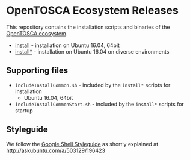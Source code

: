 # OpenTOSCA Ecosystem Releases

This repository contains the installation scripts and binaries of the [OpenTOSCA ecosystem](http://www.opentosca.org).

- [install](install) - installation on Ubuntu 16.04, 64bit
- [install*](install) - installation on Ubuntu 16.04 on diverse environments

## Supporting files
- `includeInstallCommon.sh` - included by the `install*` scripts for installation
   - Ubuntu 16.04, 64bit
- `includeInstallCommonStart.sh` - included by the `install*` scripts for startup 

## Styleguide

We follow the [Google Shell Styleguide](https://google.github.io/styleguide/shell.xml#File_Extensions) as shortly explained at http://askubuntu.com/a/503129/196423
